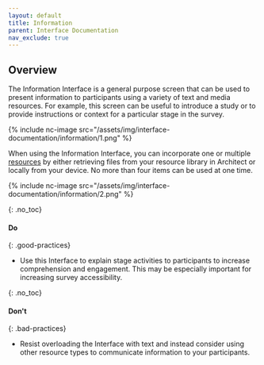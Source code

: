 ```yaml
---
layout: default
title: Information
parent: Interface Documentation
nav_exclude: true
---
```

## Overview

The Information Interface is a general purpose screen that can be used to present information to participants using a variety of text and media resources. For example, this screen can be useful to introduce a study or to provide instructions or context for a particular stage in the survey.

{% include nc-image src="/assets/img/interface-documentation/information/1.png" %}

When using the Information Interface, you can incorporate one or multiple [resources](../key-concepts/resources.md) by either retrieving files from your resource library in Architect or locally from your device. No more than four items can be used at one time.

{% include nc-image src="/assets/img/interface-documentation/information/2.png" %}

{: .no_toc}
#### Do

{: .good-practices}
- Use this Interface to explain stage activities to participants to increase comprehension and engagement. This may be especially important for increasing survey accessibility.

{: .no_toc}
#### Don't

{: .bad-practices}
- Resist overloading the Interface with text and instead consider using other resource types to communicate information to your participants.
